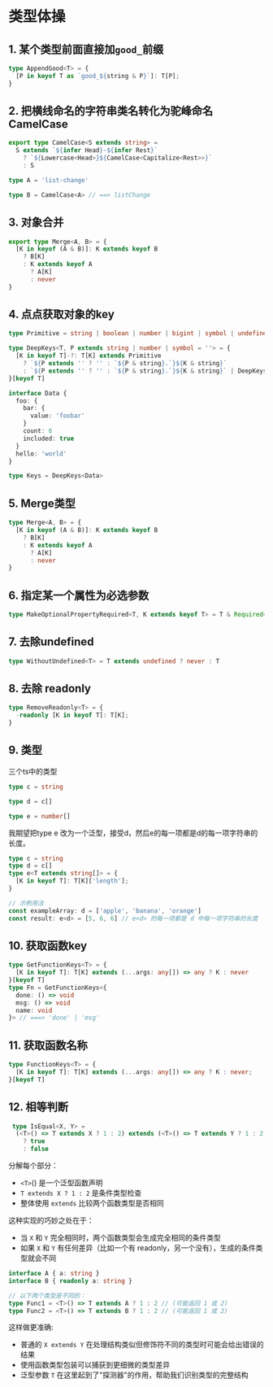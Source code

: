 # 类型体操

## 1. 某个类型前面直接加`good_`前缀

```ts
type AppendGood<T> = {
  [P in keyof T as `good_${string & P}`]: T[P];
}
```

## 2. 把横线命名的字符串类名转化为驼峰命名 CamelCase

```ts
export type CamelCase<S extends string> =
  S extends `${infer Head}-${infer Rest}`
    ? `${Lowercase<Head>}${CamelCase<Capitalize<Rest>>}`
    : S

type A = 'list-change'

type B = CamelCase<A> // ==> listChange

```

## 3. 对象合并

```ts
export type Merge<A, B> = {
  [K in keyof (A & B)]: K extends keyof B
    ? B[K]
    : K extends keyof A
      ? A[K]
      : never
}
```

## 4. 点点获取对象的key

```ts
type Primitive = string | boolean | number | bigint | symbol | undefined | null

type DeepKeys<T, P extends string | number | symbol = ''> = {
  [K in keyof T]-?: T[K] extends Primitive
    ? `${P extends '' ? '' : `${P & string}.`}${K & string}`
    : `${P extends '' ? '' : `${P & string}.`}${K & string}` | DeepKeys<T[K], `${P & string}.${K & string}`>
}[keyof T]

interface Data {
  foo: {
    bar: {
      value: 'foobar'
    }
    count: 6
    included: true
  }
  hello: 'world'
}

type Keys = DeepKeys<Data>
```

## 5. Merge类型

```ts
type Merge<A, B> = {
  [K in keyof (A & B)]: K extends keyof B
    ? B[K]
    : K extends keyof A
      ? A[K]
      : never
}
```

## 6. 指定某一个属性为必选参数

```ts
type MakeOptionalPropertyRequired<T, K extends keyof T> = T & Required<Pick<T, K>>
```

## 7. 去除undefined

```ts
type WithoutUndefined<T> = T extends undefined ? never : T
```

## 8. 去除 readonly

```ts
type RemoveReadonly<T> = {
  -readonly [K in keyof T]: T[K];
}
```

## 9. 类型

三个ts中的类型

```ts
type c = string

type d = c[]

type e = number[]
```

我期望把type e 改为一个泛型，接受d，然后e的每一项都是d的每一项字符串的长度。

```ts
type c = string
type d = c[]
type e<T extends string[]> = {
  [K in keyof T]: T[K]['length'];
}

// 示例用法
const exampleArray: d = ['apple', 'banana', 'orange']
const result: e<d> = [5, 6, 6] // e<d> 的每一项都是 d 中每一项字符串的长度
```

## 10. 获取函数key

```ts
type GetFunctionKeys<T> = {
  [K in keyof T]: T[K] extends (...args: any[]) => any ? K : never
}[keyof T]
type Fn = GetFunctionKeys<{
  done: () => void
  msg: () => void
  name: void
}> // ===> 'done' | 'msg'
```

## 11. 获取函数名称

```ts
type FunctionKeys<T> = {
  [K in keyof T]: T[K] extends (...args: any[]) => any ? K : never;
}[keyof T]
```

## 12. 相等判断

```ts
 type IsEqual<X, Y> =
  (<T>() => T extends X ? 1 : 2) extends (<T>() => T extends Y ? 1 : 2)
    ? true
    : false
```

分解每个部分：

- `<T>`() 是一个泛型函数声明
- `T extends X ? 1 : 2` 是条件类型检查
- 整体使用 `extends` 比较两个函数类型是否相同

这种实现的巧妙之处在于：

- 当 `X` 和 `Y` 完全相同时，两个函数类型会生成完全相同的条件类型
- 如果 `X` 和 `Y` 有任何差异（比如一个有 readonly，另一个没有），生成的条件类型就会不同

```ts
interface A { a: string }
interface B { readonly a: string }

// 以下两个类型是不同的：
type Func1 = <T>() => T extends A ? 1 : 2 // (可能返回 1 或 2)
type Func2 = <T>() => T extends B ? 1 : 2 // (可能返回 1 或 2)
```

这样做更准确:

- 普通的 `X extends Y` 在处理结构类似但修饰符不同的类型时可能会给出错误的结果
- 使用函数类型包装可以捕获到更细微的类型差异
- 泛型参数 `T` 在这里起到了"探测器"的作用，帮助我们识别类型的完整结构
